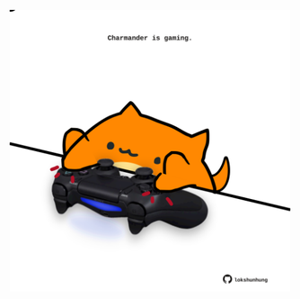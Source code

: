 <!-- built at 02/05/2025, 10:00:36 UTC -->
<p align="center">
  <img width="500" height="500" src="./ReadmeImage.svg">
</p>
